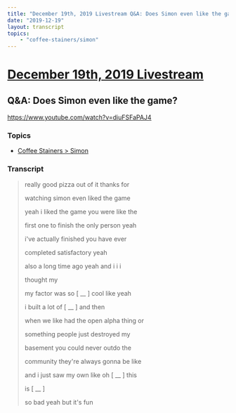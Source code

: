 ```yaml
---
title: "December 19th, 2019 Livestream Q&A: Does Simon even like the game?"
date: "2019-12-19"
layout: transcript
topics:
    - "coffee-stainers/simon"
---
```

# [December 19th, 2019 Livestream](../2019-12-19.md)
## Q&A: Does Simon even like the game?
https://www.youtube.com/watch?v=diuFSFaPAJ4

### Topics
* [Coffee Stainers > Simon](../topics/coffee-stainers/simon.md)

### Transcript

> really good pizza out of it thanks for
>
> watching simon even liked the game
>
> yeah i liked the game you were like the
>
> first one to finish the only person yeah
>
> i've actually finished you have ever
>
> completed satisfactory yeah
>
> also a long time ago yeah and i i i
>
> thought my
>
> my factor was so [ __ ] cool like yeah
>
> i built a lot of [ __ ] and then
>
> when we like had the open alpha thing or
>
> something people just destroyed my
>
> basement you could never outdo the
>
> community they're always gonna be like
>
> and i just saw my own like oh [ __ ] this
>
> is [ __ ]
>
> so bad yeah but it's fun
>
